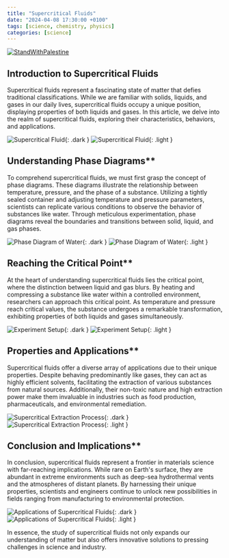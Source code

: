 ```yaml
---
title: "Supercritical Fluids"
date: "2024-04-08 17:30:00 +0100"
tags: [science, chemistry, physics]
categories: [science]
---
```

[![StandWithPalestine](https://raw.githubusercontent.com/Safouene1/support-palestine-banner/master/StandWithPalestine.svg)](https://techforpalestine.org/learn-more)

## Introduction to Supercritical Fluids

Supercritical fluids represent a fascinating state of matter that defies traditional classifications. While we are familiar with solids, liquids, and gases in our daily lives, supercritical fluids occupy a unique position, displaying properties of both liquids and gases. In this article, we delve into the realm of supercritical fluids, exploring their characteristics, behaviors, and applications.

![Supercritical Fluid](assets/img/supercritical/intro-dark.png){: .dark }
![Supercritical Fluid](assets/img/supercritical/intro-light.png){: .light }

## Understanding Phase Diagrams**

To comprehend supercritical fluids, we must first grasp the concept of phase diagrams. These diagrams illustrate the relationship between temperature, pressure, and the phase of a substance. Utilizing a tightly sealed container and adjusting temperature and pressure parameters, scientists can replicate various conditions to observe the behavior of substances like water. Through meticulous experimentation, phase diagrams reveal the boundaries and transitions between solid, liquid, and gas phases.

![Phase Diagram of Water](assets/img/supercritical/Phase-Diagram-of-Water-dark.png){: .dark }
![Phase Diagram of Water](assets/img/supercritical/Phase-Diagram-of-Water-light.png){: .light }

## Reaching the Critical Point**

At the heart of understanding supercritical fluids lies the critical point, where the distinction between liquid and gas blurs. By heating and compressing a substance like water within a controlled environment, researchers can approach this critical point. As temperature and pressure reach critical values, the substance undergoes a remarkable transformation, exhibiting properties of both liquids and gases simultaneously.

![Experiment Setup](assets/img/supercritical/Experiment-Setup-dark.png){: .dark }
![Experiment Setup](assets/img/supercritical/Experiment-Setup-light.png){: .light }

## Properties and Applications**

Supercritical fluids offer a diverse array of applications due to their unique properties. Despite behaving predominantly like gases, they can act as highly efficient solvents, facilitating the extraction of various substances from natural sources. Additionally, their non-toxic nature and high extraction power make them invaluable in industries such as food production, pharmaceuticals, and environmental remediation.

![Supercritical Extraction Process](assets/img/supercritical/Subcritical-water-extraction-apparatus-PR-pressure-relief-valve-PI-pressure-indicator-dark.png){: .dark }
![Supercritical Extraction Process](assets/img/supercritical/Subcritical-water-extraction-apparatus-PR-pressure-relief-valve-PI-pressure-indicator-light.png){: .light }

## Conclusion and Implications**

In conclusion, supercritical fluids represent a frontier in materials science with far-reaching implications. While rare on Earth's surface, they are abundant in extreme environments such as deep-sea hydrothermal vents and the atmospheres of distant planets. By harnessing their unique properties, scientists and engineers continue to unlock new possibilities in fields ranging from manufacturing to environmental protection.

![Applications of Supercritical Fluids](assets/img/supercritical/Applications-of-Supercritical-Fluids-dark.png){: .dark }
![Applications of Supercritical Fluids](assets/img/supercritical/Applications-of-Supercritical-Fluids-light.png){: .light }

In essence, the study of supercritical fluids not only expands our understanding of matter but also offers innovative solutions to pressing challenges in science and industry.